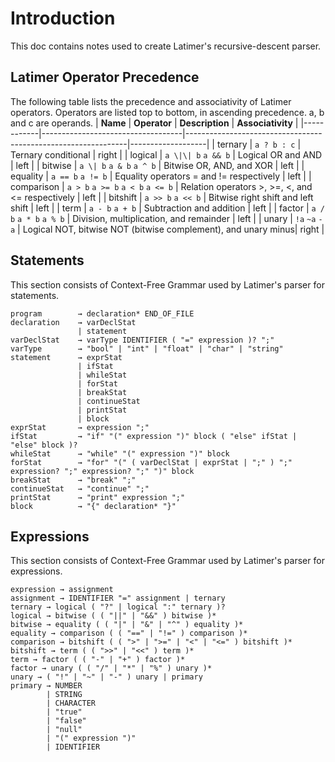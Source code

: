 # Introduction
This doc contains notes used to create Latimer's recursive-descent parser.

## Latimer Operator Precedence
The following table lists the precedence and associativity of Latimer operators. Operators are listed top to bottom, in ascending precedence. a, b and c are operands.
| **Name**   | **Operator**                      | **Description**                                               | **Associativity** |
|------------|-----------------------------------|---------------------------------------------------------------|-------------------|
| ternary    | `a ? b : c`                       | Ternary conditional                                           | right             |
| logical    | `a \|\| b` `a && b`               | Logical OR and AND                                            | left              |
| bitwise    | `a \| b` `a & b` `a ^ b`          | Bitwise OR, AND, and XOR                                      | left              |
| equality   | `a == b` `a != b`                 | Equality operators = and != respectively                      | left              |
| comparison | `a > b` `a >= b` `a < b` `a <= b` | Relation operators >, >=, <, and <= respectively              | left              |
| bitshift   | `a >> b` `a << b`                 | Bitwise right shift and left shift                            | left              |
| term       | `a - b` `a + b`                   | Subtraction and addition                                      | left              |
| factor     | `a / b` `a * b` `a % b`           | Division, multiplication, and remainder                       | left              |
| unary      | `!a` `~a` `-a`                    | Logical NOT, bitwise NOT (bitwise complement), and unary minus| right             |

## Statements
This section consists of Context-Free Grammar used by Latimer's parser for statements.
```
program        → declaration* END_OF_FILE
declaration    → varDeclStat
               | statement
varDeclStat    → varType IDENTIFIER ( "=" expression )? ";"
varType        → "bool" | "int" | "float" | "char" | "string"
statement      → exprStat
               | ifStat
               | whileStat
               | forStat
               | breakStat
               | continueStat
               | printStat
               | block
exprStat       → expression ";"
ifStat         → "if" "(" expression ")" block ( "else" ifStat | "else" block )?
whileStat      → "while" "(" expression ")" block
forStat        → "for" "(" ( varDeclStat | exprStat | ";" ) ";" expression? ";" expression? ";" ")" block
breakStat      → "break" ";"
continueStat   → "continue" ";"
printStat      → "print" expression ";"
block          → "{" declaration* "}"
```

## Expressions
This section consists of Context-Free Grammar used by Latimer's parser for expressions.

```
expression → assignment
assignment → IDENTIFIER "=" assignment | ternary
ternary → logical ( "?" | logical ":" ternary )?
logical → bitwise ( ( "||" | "&&" ) bitwise )*
bitwise → equality ( ( "|" | "&" | "^" ) equality )*
equality → comparison ( ( "==" | "!=" ) comparison )*
comparison → bitshift ( ( ">" | ">=" | "<" | "<=" ) bitshift )*
bitshift → term ( ( ">>" | "<<" ) term )*
term → factor ( ( "-" | "+" ) factor )*
factor → unary ( ( "/" | "*" | "%" ) unary )*
unary → ( "!" | "~" | "-" ) unary | primary
primary → NUMBER
        | STRING
        | CHARACTER
        | "true"
        | "false"
        | "null"
        | "(" expression ")"
        | IDENTIFIER
```
